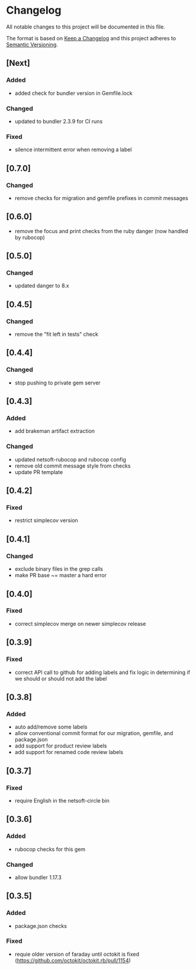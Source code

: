 # Changelog
All notable changes to this project will be documented in this file.

The format is based on [Keep a Changelog](http://keepachangelog.com/en/1.0.0/)
and this project adheres to [Semantic Versioning](http://semver.org/spec/v2.0.0.html).

## [Next]
### Added
- added check for bundler version in Gemfile.lock
### Changed
- updated to bundler 2.3.9 for CI runs
### Fixed
- silence intermittent error when removing a label

## [0.7.0]
### Changed
- remove checks for migration and gemfile prefixes in commit messages

## [0.6.0]
- remove the focus and print checks from the ruby danger (now handled by rubocop)

## [0.5.0]
### Changed
- updated danger to 8.x

## [0.4.5]
### Changed
- remove the "fit left in tests" check

## [0.4.4]
### Changed
- stop pushing to private gem server

## [0.4.3]
### Added
- add brakeman artifact extraction
### Changed
- updated netsoft-rubocop and rubocop config
- remove old commit message style from checks
- update PR template

## [0.4.2]
### Fixed
- restrict simplecov version

## [0.4.1]
### Changed
- exclude binary files in the grep calls
- make PR base ~= master a hard error

## [0.4.0]
### Fixed
- correct simplecov merge on newer simplecov release

## [0.3.9]
### Fixed
- correct API call to github for adding labels and fix logic in determining if we should or should not add the label

## [0.3.8]
### Added
- auto add/remove some labels
- allow conventional commit format for our migration, gemfile, and package.json
- add support for product review labels
- add support for renamed code review labels

## [0.3.7]
### Fixed
- require English in the netsoft-circle bin

## [0.3.6]
### Added
- rubocop checks for this gem
### Changed
- allow bundler 1.17.3

## [0.3.5]
### Added
- package.json checks
### Fixed
- requie older version of faraday until octokit is fixed (https://github.com/octokit/octokit.rb/pull/1154)
